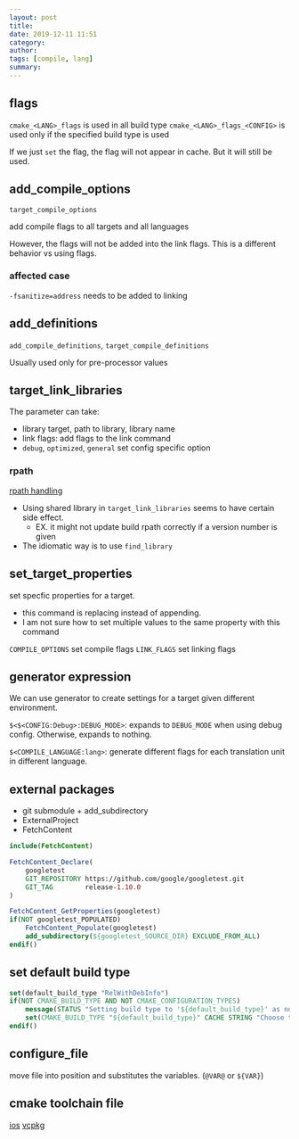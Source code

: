 ```yaml
---
layout: post
title: 
date: 2019-12-11 11:51
category: 
author: 
tags: [compile, lang]
summary: 
---
```


## flags

`cmake_<LANG>_flags` is used in all build type
`cmake_<LANG>_flags_<CONFIG>` is used only if the specified build type is used

If we just `set` the flag, the flag will not appear in cache.
But it will still be used.

## add_compile_options

`target_compile_options`

add compile flags to all targets and all languages

However, the flags will not be added into the link flags.
This is a different behavior vs using flags.

### affected case

`-fsanitize=address` needs to be added to linking

## add_definitions

`add_compile_definitions`, `target_compile_definitions`

Usually used only for pre-processor values

## target_link_libraries

The parameter can take:

* library target, path to library, library name
* link flags: add flags to the link command
* `debug`, `optimized`, `general` set config specific option

### rpath

[rpath handling](https://gitlab.kitware.com/cmake/community/-/wikis/doc/cmake/RPATH-handling)

* Using shared library in `target_link_libraries` seems to have certain side effect.
  * EX. it might not update build rpath correctly if a version number is given
* The idiomatic way is to use `find_library`

## set_target_properties

set specfic properties for a target.

* this command is replacing instead of appending.
* I am not sure how to set multiple values to the same property with this command

`COMPILE_OPTIONS` set compile flags
`LINK_FLAGS` set linking flags

## generator expression

We can use generator to create settings for a target given different environment.

`$<$<CONFIG:Debug>:DEBUG_MODE>`: expands to `DEBUG_MODE` when using debug config. Otherwise, expands to nothing.

`$<COMPILE_LANGUAGE:lang>`: generate different flags for each translation unit in different language.

## external packages

* git submodule + add_subdirectory
* ExternalProject
* FetchContent

```cmake
include(FetchContent)

FetchContent_Declare(
    googletest
    GIT_REPOSITORY https://github.com/google/googletest.git
    GIT_TAG        release-1.10.0
)

FetchContent_GetProperties(googletest)
if(NOT googletest_POPULATED)
    FetchContent_Populate(googletest)
    add_subdirectory(${googletest_SOURCE_DIR} EXCLUDE_FROM_ALL)
endif()
```

## set default build type

```cmake
set(default_build_type "RelWithDebInfo")
if(NOT CMAKE_BUILD_TYPE AND NOT CMAKE_CONFIGURATION_TYPES)
    message(STATUS "Setting build type to '${default_build_type}' as none was specified.")
    set(CMAKE_BUILD_TYPE "${default_build_type}" CACHE STRING "Choose the type of build." FORCE)
endif()
```

## configure_file

move file into position and substitutes the variables. (`@VAR@` or `${VAR}`)

## cmake toolchain file

[ios](https://github.com/leetal/ios-cmake)
[vcpkg](https://vcpkg.readthedocs.io/en/latest/)
